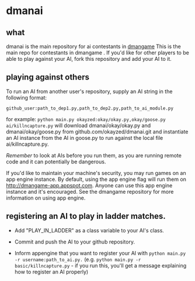 # dmanai

## what

dmanai is the main repository for ai contestants in [dmangame][1]
This is the main repo for contestants in dmangame
. If you'd like for other players to be
able to play against your AI, fork this repository and add your AI to it.

[1]:http://github.com/okayzed/dmangame

## playing against others

To run an AI from another user's repository, supply an AI string in the
following format:

    github_user:path_to_dep1.py,path_to_dep2.py,path_to_ai_module.py

for example: `python main.py okayzed:okay/okay.py,okay/goose.py
ai/killncapture.py` will download dmanai/okay/okay.py and dmanai/okay/goose.py
from github.com/okayzed/dmanai.git and instantiate an AI instance from the AI
in goose.py to run against the local file ai/killncapture.py.

*Remember* to look at AIs before you run them, as you are running remote code
and it can potentially be dangerous.

If you'd like to maintain your machine's security, you may run games on an app
engine instance. By default, using the app engine flag will run them on
http://dmangame-app.appspot.com. Anyone can use this app engine instance and it's
encouraged. See the dmangame repository for more information on using app engine.

## registering an AI to play in ladder matches.

  * Add "PLAY\_IN\_LADDER" as a class variable to your AI's class.

  * Commit and push the AI to your github repository.

  * Inform appengine that you want to register your AI with `python main.py -r
    username:path_to_ai.py.` (e.g. `python main.py -r basic/killncapture.py` - if
    you run this, you'll get a message explaining how to register an AI
    properly)
